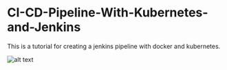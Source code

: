 # CI-CD-Pipeline-With-Kubernetes-and-Jenkins

This is a tutorial for creating a jenkins pipeline with docker and kubernetes.

![alt text](https://www.pngwing.com/es/free-png-xtbnp)


##
